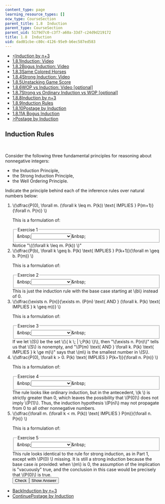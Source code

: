 ```yaml
---
content_type: page
learning_resource_types: []
ocw_type: CourseSection
parent_title: 1.8  Induction
parent_type: CourseSection
parent_uid: 5179d7c0-c3f7-a60a-33d7-c24d9d219172
title: 1.8  Induction
uid: dad01cbe-c80c-4126-95e9-b6ec587ed583
---
```

<ul class="navigation pagination"><li id="top_bck_btn"><a href='/courses/electrical-engineering-and-computer-science/6-042j-mathematics-for-computer-science-spring-2015/proofs/tp4-1/vertical-32c871c0cb9b';><<span>Induction by n+3</span></a></li><li id="flp_btn_1" ><a href='/courses/electrical-engineering-and-computer-science/6-042j-mathematics-for-computer-science-spring-2015/proofs/tp4-1'>1.8.1<span>Induction: Video</span></a></li><li id="flp_btn_2" ><a href='/courses/electrical-engineering-and-computer-science/6-042j-mathematics-for-computer-science-spring-2015/proofs/tp4-1/vertical-9984d57d43e5'>1.8.2<span>Bogus Induction: Video</span></a></li><li id="flp_btn_3" ><a href='/courses/electrical-engineering-and-computer-science/6-042j-mathematics-for-computer-science-spring-2015/proofs/tp4-1/vertical-e9a3ad8170fd'>1.8.3<span>Same Colored Horses</span></a></li><li id="flp_btn_4" ><a href='/courses/electrical-engineering-and-computer-science/6-042j-mathematics-for-computer-science-spring-2015/proofs/tp4-1/vertical-828ce2b900d3'>1.8.4<span>Strong Induction: Video</span></a></li><li id="flp_btn_5" ><a href='/courses/electrical-engineering-and-computer-science/6-042j-mathematics-for-computer-science-spring-2015/proofs/tp4-1/vertical-cc43092b621f'>1.8.5<span>Unstacking Game Score</span></a></li><li id="flp_btn_6" ><a href='/courses/electrical-engineering-and-computer-science/6-042j-mathematics-for-computer-science-spring-2015/proofs/tp4-1/vertical-98aa517cd42e'>1.8.6<span>WOP vs Induction: Video [optional]</span></a></li><li id="flp_btn_7" ><a href='/courses/electrical-engineering-and-computer-science/6-042j-mathematics-for-computer-science-spring-2015/proofs/tp4-1/vertical-b16ab258826d'>1.8.7<span>Strong vs Ordinary Induction vs WOP [optional]</span></a></li><li id="flp_btn_8" ><a href='/courses/electrical-engineering-and-computer-science/6-042j-mathematics-for-computer-science-spring-2015/proofs/tp4-1/vertical-32c871c0cb9b'>1.8.8<span>Induction by n+3</span></a></li><li id="flp_btn_9" class="button_selected"><a href='/courses/electrical-engineering-and-computer-science/6-042j-mathematics-for-computer-science-spring-2015/proofs/tp4-1/vertical-7137716a91a6'>1.8.9<span>Induction Rules</span></a></li><li id="flp_btn_10" ><a href='/courses/electrical-engineering-and-computer-science/6-042j-mathematics-for-computer-science-spring-2015/proofs/tp4-1/vertical-a8ffdfcb631b'>1.8.10<span>Postage by Induction</span></a></li><li id="flp_btn_11" ><a href='/courses/electrical-engineering-and-computer-science/6-042j-mathematics-for-computer-science-spring-2015/proofs/tp4-1/vertical-87911985518e'>1.8.11<span>A Bogus Induction</span></a></li><li id="top_continue_btn"><a href='/courses/electrical-engineering-and-computer-science/6-042j-mathematics-for-computer-science-spring-2015/proofs/tp4-1/vertical-a8ffdfcb631b';>><span>Postage by Induction</span></a></li></ul><h2 class="subhead">Induction Rules</h2><div class="self_assessment">
<br display_name="Induction Rules" url_name="Induction_Rules_0" />
<p display_name="Induction Rules" url_name="Induction_Rules_1">Consider the following three fundamental principles for reasoning about nonnegative integers:
    </p>
<ul display_name="Induction Rules" url_name="Induction_Rules_2">
<li>the Induction Principle,</li>
<li>the Strong Induction Principle,</li>
<li>the Well Ordering Principle.</li>
</ul>
<p display_name="Induction Rules" url_name="Induction_Rules_3">
      Indicate the principle behind each of the inference rules over natural numbers below:
    </p>
<ol display_name="Induction Rules" url_name="Induction_Rules_4">
<li>
        \(\dfrac{P(0), \forall m. (\forall k \leq m. P(k)) \text{ IMPLIES } P(m+1)}{\forall n. P(n)} \)
  		    <div id="Q1_div" class="problem_question"><p> 
				This is a formulation of: 
            </p><fieldset><legend class="visually-hidden">Exercise 1</legend><div class="choice"><label id="Q1_label"><span id="Q1_aria_status" tabindex="-1" class="visually-hidden">&amp;nbsp;</span><select onchange="numericTypedOrDropDownSelected(1)" id="Q1_select" class="problem_text_input"><option correct="false"></option><option correct="false">Ordinary Induction</option><option correct="true">Strong Induction</option><option correct="false">Well Ordering</option><option correct="false">None of the above</option></select><span style="display:none;" id="Q1_ans_span" tabindex="-1">  Strong Induction</span><span id="Q1_normal_status" class="nostatus" aria-hidden="true">&amp;nbsp;</span></label></div></fieldset></div><div id="S1_div" class="problem_solution" tabindex="-1">Notice "\((\forall k \leq m. P(k)) \)"</div></li>
<li>
        \(\dfrac{P(b), \forall k \geq b. P(k) \text{ IMPLIES } P(k+1)}{\forall m \geq b. P(m)} \)
      <div id="Q2_div" class="problem_question"><p>
        This is a formulation of: 
          </p><fieldset><legend class="visually-hidden">Exercise 2</legend><div class="choice"><label id="Q2_label"><span id="Q2_aria_status" tabindex="-1" class="visually-hidden">&amp;nbsp;</span><select onchange="numericTypedOrDropDownSelected(2)" id="Q2_select" class="problem_text_input"><option correct="false"></option><option correct="true">Ordinary Induction</option><option correct="false">Strong Induction</option><option correct="false">Well Ordering</option><option correct="false">None of the above</option></select><span style="display:none;" id="Q2_ans_span" tabindex="-1">  Ordinary Induction</span><span id="Q2_normal_status" class="nostatus" aria-hidden="true">&amp;nbsp;</span></label></div></fieldset></div><div id="S2_div" class="problem_solution" tabindex="-1">This is just the induction rule with the base case starting at \(b\) instead of 0.</div></li>
<li>
        \(\dfrac{\exists n. P(n)}{\exists m. (P(m) \text{ AND } (\forall k. P(k) \text{ IMPLIES } k \geq m))} \)
      <div id="Q3_div" class="problem_question"><p>
This is a formulation of: 
          </p><fieldset><legend class="visually-hidden">Exercise 3</legend><div class="choice"><label id="Q3_label"><span id="Q3_aria_status" tabindex="-1" class="visually-hidden">&amp;nbsp;</span><select onchange="numericTypedOrDropDownSelected(3)" id="Q3_select" class="problem_text_input"><option correct="false"></option><option correct="false">Ordinary Induction</option><option correct="false">Strong Induction</option><option correct="true">Well Ordering</option><option correct="false">None of the above</option></select><span style="display:none;" id="Q3_ans_span" tabindex="-1">  Well Ordering</span><span id="Q3_normal_status" class="nostatus" aria-hidden="true">&amp;nbsp;</span></label></div></fieldset></div><div id="S3_div" class="problem_solution" tabindex="-1">If we let \(S\) be the set \(\{ k \; | \;P(k) \}\), then "\(\exists n. P(n)\)" tells us that \(S\)  is nonempty, and "\(P(m) \text{ AND } \forall k. P(k) \text{ IMPLIES } k \ge m)\)" says that \(m\) is the smallest number in \(S\).</div></li>
<li>
        \(\dfrac{P(0), \forall k &gt; 0.  P(k) \text{ IMPLIES } P(k+1)}{\forall n. P(n)} \)
      <div id="Q4_div" class="problem_question"><p>
This is a formulation of: 
          </p><fieldset><legend class="visually-hidden">Exercise 4</legend><div class="choice"><label id="Q4_label"><span id="Q4_aria_status" tabindex="-1" class="visually-hidden">&amp;nbsp;</span><select onchange="numericTypedOrDropDownSelected(4)" id="Q4_select" class="problem_text_input"><option correct="false"></option><option correct="false">Ordinary Induction</option><option correct="false">Strong Induction</option><option correct="false">Well Ordering</option><option correct="true">None of the above</option></select><span style="display:none;" id="Q4_ans_span" tabindex="-1">  None of the above</span><span id="Q4_normal_status" class="nostatus" aria-hidden="true">&amp;nbsp;</span></label></div></fieldset></div><div id="S4_div" class="problem_solution" tabindex="-1">The rule looks like ordinary induction, but in the antecedent, \(k \) is strictly greater than 0, which leaves the possibility that \(P(0)\) does not imply \(P(1)\).  Thus, the induction hypothesis \(P(n)\) may not propagate from 0 to all other nonnegative numbers.</div></li>
<li>
        \(\dfrac{\forall m. (\forall k &lt; m. P(k)) \text{ IMPLIES } P(m)}{\forall n. P(n)} \)
      <div id="Q5_div" class="problem_question"><p>
This is a formulation of: 
          </p><fieldset><legend class="visually-hidden">Exercise 5</legend><div class="choice"><label id="Q5_label"><span id="Q5_aria_status" tabindex="-1" class="visually-hidden">&amp;nbsp;</span><select onchange="numericTypedOrDropDownSelected(5)" id="Q5_select" class="problem_text_input"><option correct="false"></option><option correct="false">Ordinary Induction</option><option correct="true">Strong Induction</option><option correct="false">Well Ordering</option><option correct="false">None of the above</option></select><span style="display:none;" id="Q5_ans_span" tabindex="-1">  Strong Induction</span><span id="Q5_normal_status" class="nostatus" aria-hidden="true">&amp;nbsp;</span></label></div></fieldset></div><div id="S5_div" class="problem_solution" tabindex="-1">This rule looks identical to the rule for strong induction, as in Part 1, except with \(P(0) \) missing.  It is still a strong induction because the base case 
                <em>is
      </em> provided: when \(m\) is 0, the assumption of the implication is "vacuously" true, and the conclusion in this case would be precisely that \(P(0)\) is true.
            </div><div class="action"><button id="Q1_button" onclick="checkAnswer({1: 'optionresponse', 2: 'optionresponse', 3: 'optionresponse', 4: 'optionresponse', 5: 'optionresponse'})" class="problem_mo_button">Check</button><button id="Q1_button_show" onclick="showHideSolution({1: 'optionresponse', 2: 'optionresponse', 3: 'optionresponse', 4: 'optionresponse', 5: 'optionresponse'}, 1, [1, 2, 3, 4, 5])" class="problem_mo_button">Show Answer</button></div></li>
</ol>
</div><ul class="navigation progress"><li id="bck_btn"><a href='/courses/electrical-engineering-and-computer-science/6-042j-mathematics-for-computer-science-spring-2015/proofs/tp4-1/vertical-32c871c0cb9b';>Back<span>Induction by n+3</span></a></li><li id="continue_btn"><a href='/courses/electrical-engineering-and-computer-science/6-042j-mathematics-for-computer-science-spring-2015/proofs/tp4-1/vertical-a8ffdfcb631b';>Continue<span>Postage by Induction</span></a></li></ul>